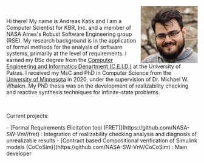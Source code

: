 <div>
<img src="andreaskatis.jpg" width="150" padding-left="500px" style="float:right"/>

&nbsp;
&nbsp;
&nbsp;
  
<p> Hi there! My name is Andreas Katis and I am a Computer Scientist for KBR, Inc. and a member of NASA Ames's Robust Software Engineering group (RSE). My research background is in the application of formal methods for the analysis of software systems, primarily at the level of requirements. I earned my BSc degree from the <a href="https://www.ceid.upatras.gr/en">Computer Engineering and Informatics Department (C.E.I.D.)</a> at the University of Patras. I received my MsC and PhD in Computer Science from the <a href="https://cse.umn.edu/cs">University of Minnesota</a> in 2020, under the supervision of Dr. Michael W. Whalen. My PhD thesis was on the development of realizability checking and reactive synthesis techniques for infinite-state problems. </p>
</div>


&nbsp;
&nbsp;
&nbsp;

<div>
  <p>Current projects:</p>
</div>
- [Formal Requirements Elicitation tool (FRET)](https://github.com/NASA-SW-VnV/fret) : Integration of realizability checking analysis and diagnosis of unrealizable results
- [Contract based Compositional verification of Simulink models (CoCoSim)](https://github.com/NASA-SW-VnV/CoCoSim) : Main developer
